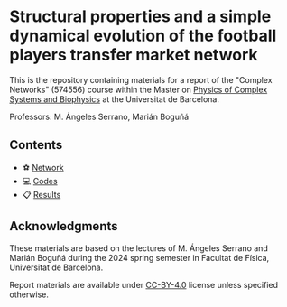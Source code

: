 # Structural properties and a simple dynamical evolution of the football players transfer market network

This is the repository containing materials for a report of the "Complex Networks" (574556) course within the Master on
[Physics of Complex Systems and Biophysics](https://www.ub.edu/portal/web/physics/university-master-s-degrees/-/ensenyament/detallEnsenyament/10195392) 
at the Universitat de Barcelona.

Professors: M. Ángeles Serrano, Marián Boguñá

## Contents

* :soccer: [Network](network/README.md)
* :computer: [Codes](codes/README.md)
* :clipboard: [Results](results/README.md)

## Acknowledgments

These materials are based on the lectures of M. Ángeles Serrano and Marián Boguñá during the 2024 spring semester in Facultat de Física, Universitat de Barcelona.

Report materials are available under [CC-BY-4.0](https://creativecommons.org/licenses/by/4.0/) license unless specified otherwise.